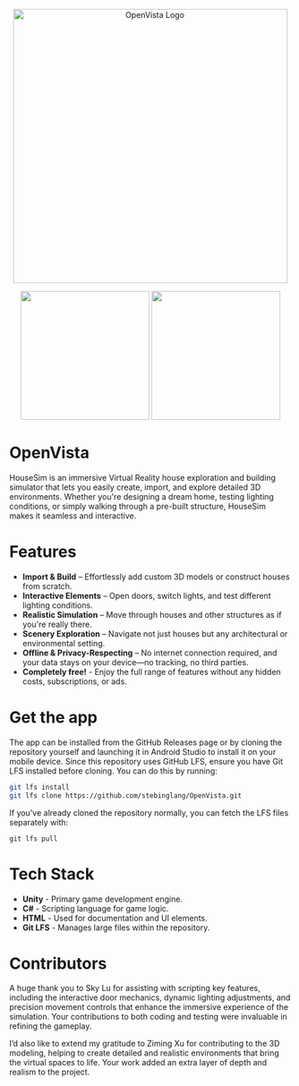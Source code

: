<p align="center">
  <img src="https://github.com/user-attachments/assets/7efba55e-421c-4d4b-881d-fd0a4f7d7c50" alt="OpenVista Logo" width="490"/>
</p>



<div align="center">
    <img src="https://github.com/user-attachments/assets/4fe7c672-ce89-43f8-9dce-3155e094bef6" height="230">
    <img src="https://github.com/user-attachments/assets/11957bbd-7f1a-4d20-b87f-120469475c66" height="230">
</div>

# OpenVista
HouseSim is an immersive Virtual Reality house exploration and building simulator that lets you easily create, import, and explore detailed 3D environments. Whether you're designing a dream home, testing lighting conditions, or simply walking through a pre-built structure, HouseSim makes it seamless and interactive.

# Features
- **Import & Build** – Effortlessly add custom 3D models or construct houses from scratch.
- **Interactive Elements** – Open doors, switch lights, and test different lighting conditions.
- **Realistic Simulation** – Move through houses and other structures as if you're really there.
- **Scenery Exploration** – Navigate not just houses but any architectural or environmental setting.
- **Offline & Privacy-Respecting** – No internet connection required, and your data stays on your device—no tracking, no third parties.
- **Completely free!** - Enjoy the full range of features without any hidden costs, subscriptions, or ads.

# Get the app
The app can be installed from the GitHub Releases page or by cloning the repository yourself and launching it in Android Studio to install it on your mobile device. Since this repository uses GitHub LFS, ensure you have Git LFS installed before cloning. You can do this by running:
```sh
git lfs install
git lfs clone https://github.com/stebinglang/OpenVista.git
```
If you've already cloned the repository normally, you can fetch the LFS files separately with:
```ssh
git lfs pull
```

# Tech Stack
- **Unity** - Primary game development engine.
- **C#** - Scripting language for game logic.
- **HTML** - Used for documentation and UI elements.​
- **Git LFS** - Manages large files within the repository.

# Contributors
A huge thank you to Sky Lu for assisting with scripting key features, including the interactive door mechanics, dynamic lighting adjustments, and precision movement controls that enhance the immersive experience of the simulation. Your contributions to both coding and testing were invaluable in refining the gameplay.

I’d also like to extend my gratitude to Ziming Xu for contributing to the 3D modeling, helping to create detailed and realistic environments that bring the virtual spaces to life. Your work added an extra layer of depth and realism to the project.
